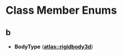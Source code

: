 
# Class Member Enums



## b

* **BodyType** ([**atlas::rigidbody3d**](structatlas_1_1rigidbody3d.md))




